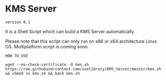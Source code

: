 # KMS Server

`version 0.1`

It is a Shell Script which can build a KMS Server automatically.

Please note that this script can only run on x86 or x64 architecture Linux OS. Multiplatform script is coming soon.

`HOW TO USE`

```
wget --no-check-certificate -O kms.sh https://raw.githubusercontent.com/uselibrary/KMS_Server/master/kms.sh && chmod +x kms.sh && bash kms.sh
```